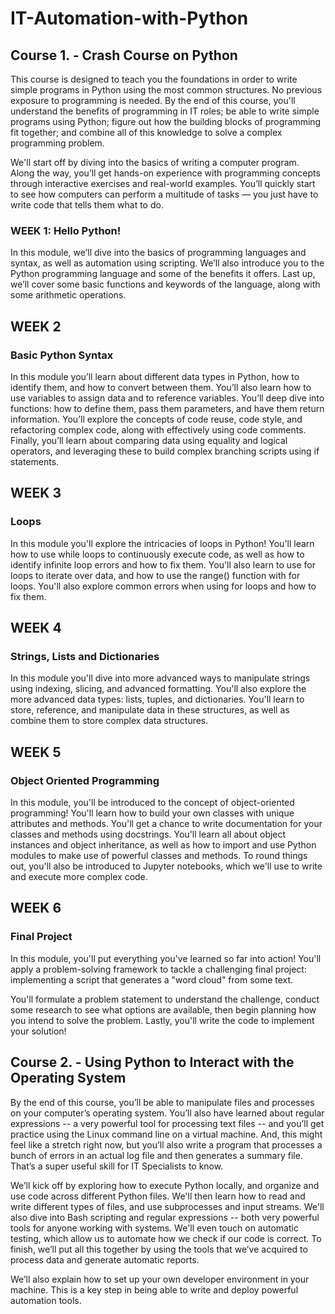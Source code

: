 # IT-Automation-with-Python
## Course 1. - Crash Course on Python
This course is designed to teach you the foundations in order to write simple programs in Python using the most common structures. No previous exposure to programming is needed. By the end of this course, you'll understand the benefits of programming in IT roles; be able to write simple programs using Python; figure out how the building blocks of programming fit together; and combine all of this knowledge to solve a complex programming problem. 

We'll start off by diving into the basics of writing a computer program. Along the way, you’ll get hands-on experience with programming concepts through interactive exercises and real-world examples. You’ll quickly start to see how computers can perform a multitude of tasks — you just have to write code that tells them what to do.

### WEEK 1: Hello Python!

In this module, we’ll dive into the basics of programming languages and syntax, as well as automation using scripting. We’ll also introduce you to the Python programming language and some of the benefits it offers. Last up, we’ll cover some basic functions and keywords of the language, along with some arithmetic operations.

## WEEK 2
### Basic Python Syntax

In this module you’ll learn about different data types in Python, how to identify them, and how to convert between them. You’ll also learn how to use variables to assign data and to reference variables. You’ll deep dive into functions: how to define them, pass them parameters, and have them return information. You’ll explore the concepts of code reuse, code style, and refactoring complex code, along with effectively using code comments. Finally, you’ll learn about comparing data using equality and logical operators, and leveraging these to build complex branching scripts using if statements.

## WEEK 3
### Loops

In this module you'll explore the intricacies of loops in Python! You'll learn how to use while loops to continuously execute code, as well as how to identify infinite loop errors and how to fix them. You'll also learn to use for loops to iterate over data, and how to use the range() function with for loops. You'll also explore common errors when using for loops and how to fix them.

## WEEK 4
### Strings, Lists and Dictionaries

In this module you'll dive into more advanced ways to manipulate strings using indexing, slicing, and advanced formatting. You'll also explore the more advanced data types: lists, tuples, and dictionaries. You'll learn to store, reference, and manipulate data in these structures, as well as combine them to store complex data structures.

## WEEK 5
### Object Oriented Programming

In this module, you'll be introduced to the concept of object-oriented programming! You'll learn how to build your own classes with unique attributes and methods. You'll get a chance to write documentation for your classes and methods using docstrings. You'll learn all about object instances and object inheritance, as well as how to import and use Python modules to make use of powerful classes and methods. To round things out, you'll also be introduced to Jupyter notebooks, which we'll use to write and execute more complex code.

## WEEK 6
### Final Project

In this module, you'll put everything you've learned so far into action! You'll apply a problem-solving framework to tackle a challenging final project: implementing a script that generates a "word cloud" from some text.

You'll formulate a problem statement to understand the challenge, conduct some research to see what options are available, then begin planning how you intend to solve the problem. Lastly, you'll write the code to implement your solution!

## Course 2. - Using Python to Interact with the Operating System
By the end of this course, you’ll be able to manipulate files and processes on your computer’s operating system. You’ll also have learned about regular expressions -- a very powerful tool for processing text files -- and you’ll get practice using the Linux command line on a virtual machine. And, this might feel like a stretch right now, but you’ll also write a program that processes a bunch of errors in an actual log file and then generates a summary file. That’s a super useful skill for IT Specialists to know.

We’ll kick off by exploring how to execute Python locally, and organize and use code across different Python files. We'll then learn how to read and write different types of files, and use subprocesses and input streams. We'll also dive into Bash scripting and regular expressions -- both very powerful tools for anyone working with systems. We'll even touch on automatic testing, which allow us to automate how we check if our code is correct. To finish, we’ll put all this together by using the tools that we’ve acquired to process data and generate automatic reports.

We’ll also explain how to set up your own developer environment in your machine. This is a key step in being able to write and deploy powerful automation tools.


